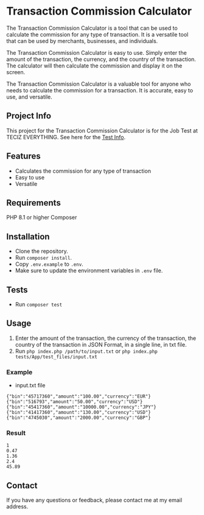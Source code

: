 # Transaction Commission Calculator

The Transaction Commission Calculator is a tool that can be used to calculate the commission for any type of transaction. It is a versatile tool that can be used by merchants, businesses, and individuals.

The Transaction Commission Calculator is easy to use. Simply enter the amount of the transaction, the currency, and the country of the transaction. The calculator will then calculate the commission and display it on the screen.

The Transaction Commission Calculator is a valuable tool for anyone who needs to calculate the commission for a transaction. It is accurate, easy to use, and versatile.

## Project Info
This project for the Transaction Commission Calculator is for the Job Test at TECIZ EVERYTHING.
See here for the [Test Info](https://github.com/TecizEverything/PHP_Test01/blob/Development/Task%20-%20PHP%20-%20Refactoring.md).

## Features

* Calculates the commission for any type of transaction
* Easy to use
* Versatile

## Requirements

PHP 8.1 or higher
Composer

## Installation

* Clone the repository.
* Run `composer install`.
* Copy `.env.example` to `.env`.
* Make sure to update the environment variables in `.env` file.

## Tests

* Run `composer test`

## Usage

1. Enter the amount of the transaction, the currency of the transaction, the country of the transaction in JSON Format, in a single line, in txt file.
2. Run `php index.php /path/to/input.txt` or `php index.php tests/App/test_files/input.txt`

### Example

* input.txt file
```
{"bin":"45717360","amount":"100.00","currency":"EUR"}
{"bin":"516793","amount":"50.00","currency":"USD"}
{"bin":"45417360","amount":"10000.00","currency":"JPY"}
{"bin":"41417360","amount":"130.00","currency":"USD"}
{"bin":"4745030","amount":"2000.00","currency":"GBP"}
```

### Result
```
1
0.47
1.36
2.4
45.89
```

## Contact
If you have any questions or feedback, please contact me at my email address.
